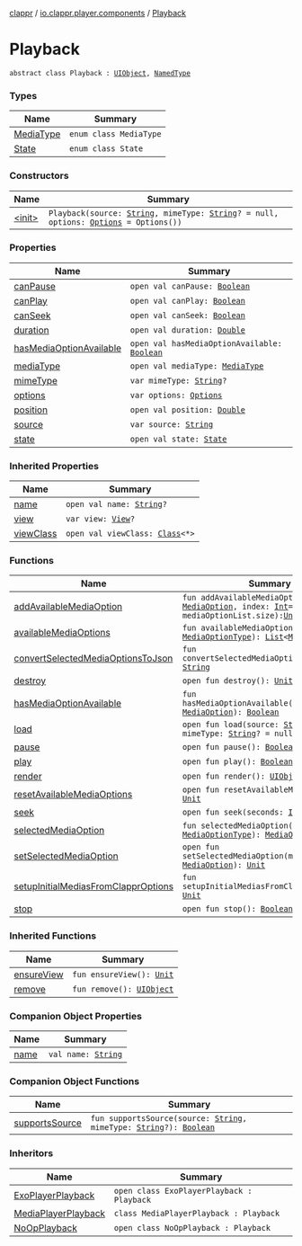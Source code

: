 [clappr](../../index.md) / [io.clappr.player.components](../index.md) / [Playback](.)

# Playback

`abstract class Playback : `[`UIObject`](../../io.clappr.player.base/-u-i-object/index.md)`, `[`NamedType`](../../io.clappr.player.base/-named-type/index.md)

### Types

| Name | Summary |
|---|---|
| [MediaType](-media-type/index.md) | `enum class MediaType` |
| [State](-state/index.md) | `enum class State` |

### Constructors

| Name | Summary |
|---|---|
| [&lt;init&gt;](-init-.md) | `Playback(source: `[`String`](https://kotlinlang.org/api/latest/jvm/stdlib/kotlin/-string/index.html)`, mimeType: `[`String`](https://kotlinlang.org/api/latest/jvm/stdlib/kotlin/-string/index.html)`? = null, options: `[`Options`](../../io.clappr.player.base/-options/index.md)` = Options())` |

### Properties

| Name | Summary |
|---|---|
| [canPause](can-pause.md) | `open val canPause: `[`Boolean`](https://kotlinlang.org/api/latest/jvm/stdlib/kotlin/-boolean/index.html) |
| [canPlay](can-play.md) | `open val canPlay: `[`Boolean`](https://kotlinlang.org/api/latest/jvm/stdlib/kotlin/-boolean/index.html) |
| [canSeek](can-seek.md) | `open val canSeek: `[`Boolean`](https://kotlinlang.org/api/latest/jvm/stdlib/kotlin/-boolean/index.html) |
| [duration](duration.md) | `open val duration: `[`Double`](https://kotlinlang.org/api/latest/jvm/stdlib/kotlin/-double/index.html) |
| [hasMediaOptionAvailable](has-media-option-available.md) | `open val hasMediaOptionAvailable: `[`Boolean`](https://kotlinlang.org/api/latest/jvm/stdlib/kotlin/-boolean/index.html) |
| [mediaType](media-type.md) | `open val mediaType: `[`MediaType`](-media-type/index.md) |
| [mimeType](mime-type.md) | `var mimeType: `[`String`](https://kotlinlang.org/api/latest/jvm/stdlib/kotlin/-string/index.html)`?` |
| [options](options.md) | `var options: `[`Options`](../../io.clappr.player.base/-options/index.md) |
| [position](position.md) | `open val position: `[`Double`](https://kotlinlang.org/api/latest/jvm/stdlib/kotlin/-double/index.html) |
| [source](source.md) | `var source: `[`String`](https://kotlinlang.org/api/latest/jvm/stdlib/kotlin/-string/index.html) |
| [state](state.md) | `open val state: `[`State`](-state/index.md) |

### Inherited Properties

| Name | Summary |
|---|---|
| [name](../../io.clappr.player.base/-named-type/name.md) | `open val name: `[`String`](https://kotlinlang.org/api/latest/jvm/stdlib/kotlin/-string/index.html)`?` |
| [view](../../io.clappr.player.base/-u-i-object/view.md) | `var view: `[`View`](https://developer.android.com/reference/android/view/View.html)`?` |
| [viewClass](../../io.clappr.player.base/-u-i-object/view-class.md) | `open val viewClass: `[`Class`](https://developer.android.com/reference/java/lang/Class.html)`<*>` |

### Functions

| Name | Summary |
|---|---|
| [addAvailableMediaOption](add-available-media-option.md) | `fun addAvailableMediaOption(media: `[`MediaOption`](../-media-option/index.md)`, index: `[`Int`](https://kotlinlang.org/api/latest/jvm/stdlib/kotlin/-int/index.html)` = mediaOptionList.size): `[`Unit`](https://kotlinlang.org/api/latest/jvm/stdlib/kotlin/-unit/index.html) |
| [availableMediaOptions](available-media-options.md) | `fun availableMediaOptions(type: `[`MediaOptionType`](../-media-option-type/index.md)`): `[`List`](https://kotlinlang.org/api/latest/jvm/stdlib/kotlin.collections/-list/index.html)`<`[`MediaOption`](../-media-option/index.md)`>` |
| [convertSelectedMediaOptionsToJson](convert-selected-media-options-to-json.md) | `fun convertSelectedMediaOptionsToJson(): `[`String`](https://kotlinlang.org/api/latest/jvm/stdlib/kotlin/-string/index.html) |
| [destroy](destroy.md) | `open fun destroy(): `[`Unit`](https://kotlinlang.org/api/latest/jvm/stdlib/kotlin/-unit/index.html) |
| [hasMediaOptionAvailable](has-media-option-available.md) | `fun hasMediaOptionAvailable(mediaOption: `[`MediaOption`](../-media-option/index.md)`): `[`Boolean`](https://kotlinlang.org/api/latest/jvm/stdlib/kotlin/-boolean/index.html) |
| [load](load.md) | `open fun load(source: `[`String`](https://kotlinlang.org/api/latest/jvm/stdlib/kotlin/-string/index.html)`, mimeType: `[`String`](https://kotlinlang.org/api/latest/jvm/stdlib/kotlin/-string/index.html)`? = null): `[`Boolean`](https://kotlinlang.org/api/latest/jvm/stdlib/kotlin/-boolean/index.html) |
| [pause](pause.md) | `open fun pause(): `[`Boolean`](https://kotlinlang.org/api/latest/jvm/stdlib/kotlin/-boolean/index.html) |
| [play](play.md) | `open fun play(): `[`Boolean`](https://kotlinlang.org/api/latest/jvm/stdlib/kotlin/-boolean/index.html) |
| [render](render.md) | `open fun render(): `[`UIObject`](../../io.clappr.player.base/-u-i-object/index.md) |
| [resetAvailableMediaOptions](reset-available-media-options.md) | `open fun resetAvailableMediaOptions(): `[`Unit`](https://kotlinlang.org/api/latest/jvm/stdlib/kotlin/-unit/index.html) |
| [seek](seek.md) | `open fun seek(seconds: `[`Int`](https://kotlinlang.org/api/latest/jvm/stdlib/kotlin/-int/index.html)`): `[`Boolean`](https://kotlinlang.org/api/latest/jvm/stdlib/kotlin/-boolean/index.html) |
| [selectedMediaOption](selected-media-option.md) | `fun selectedMediaOption(type: `[`MediaOptionType`](../-media-option-type/index.md)`): `[`MediaOption`](../-media-option/index.md)`?` |
| [setSelectedMediaOption](set-selected-media-option.md) | `open fun setSelectedMediaOption(mediaOption: `[`MediaOption`](../-media-option/index.md)`): `[`Unit`](https://kotlinlang.org/api/latest/jvm/stdlib/kotlin/-unit/index.html) |
| [setupInitialMediasFromClapprOptions](setup-initial-medias-from-clappr-options.md) | `fun setupInitialMediasFromClapprOptions(): `[`Unit`](https://kotlinlang.org/api/latest/jvm/stdlib/kotlin/-unit/index.html) |
| [stop](stop.md) | `open fun stop(): `[`Boolean`](https://kotlinlang.org/api/latest/jvm/stdlib/kotlin/-boolean/index.html) |

### Inherited Functions

| Name | Summary |
|---|---|
| [ensureView](../../io.clappr.player.base/-u-i-object/ensure-view.md) | `fun ensureView(): `[`Unit`](https://kotlinlang.org/api/latest/jvm/stdlib/kotlin/-unit/index.html) |
| [remove](../../io.clappr.player.base/-u-i-object/remove.md) | `fun remove(): `[`UIObject`](../../io.clappr.player.base/-u-i-object/index.md) |

### Companion Object Properties

| Name | Summary |
|---|---|
| [name](name.md) | `val name: `[`String`](https://kotlinlang.org/api/latest/jvm/stdlib/kotlin/-string/index.html) |

### Companion Object Functions

| Name | Summary |
|---|---|
| [supportsSource](supports-source.md) | `fun supportsSource(source: `[`String`](https://kotlinlang.org/api/latest/jvm/stdlib/kotlin/-string/index.html)`, mimeType: `[`String`](https://kotlinlang.org/api/latest/jvm/stdlib/kotlin/-string/index.html)`?): `[`Boolean`](https://kotlinlang.org/api/latest/jvm/stdlib/kotlin/-boolean/index.html) |

### Inheritors

| Name | Summary |
|---|---|
| [ExoPlayerPlayback](../../io.clappr.player.playback/-exo-player-playback/index.md) | `open class ExoPlayerPlayback : Playback` |
| [MediaPlayerPlayback](../../io.clappr.player.playback/-media-player-playback/index.md) | `class MediaPlayerPlayback : Playback` |
| [NoOpPlayback](../../io.clappr.player.playback/-no-op-playback/index.md) | `open class NoOpPlayback : Playback` |
